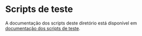 # Scripts de teste

A documentação dos scripts deste diretório está disponível em [documentação dos scripts de teste](../../../docs/_build/markdown/_autosummary/codigo.controlador.teste.md).
